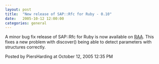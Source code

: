 ```yaml
---
layout: post
title:  "New release of SAP::Rfc for Ruby - 0.10"
date:   2005-10-12 12:00:00
categories: general
---
```



A minor bug fix release of SAP::Rfc for Ruby is now available on <a href='http://raa.ruby-lang.org/project/saprfc/'>RAA</a>.  This fixes a new problem with discover() being able to detect parameters with structures correctly.

<div id="a000040more"><div id="more">

</div></div>

<p class="posted">Posted by PiersHarding at October 12, 2005 12:35 PM</p>





